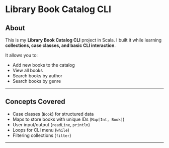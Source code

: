 # Library Book Catalog CLI

## About
This is my **Library Book Catalog CLI** project in Scala. I built it while learning **collections, case classes, and basic CLI interaction**.  

It allows you to:
- Add new books to the catalog  
- View all books  
- Search books by author  
- Search books by genre  

---

## Concepts Covered
- Case classes (`Book`) for structured data  
- Maps to store books with unique IDs (`Map[Int, Book]`)  
- User input/output (`readLine`, `println`)  
- Loops for CLI menu (`while`)  
- Filtering collections (`filter`)  

---
